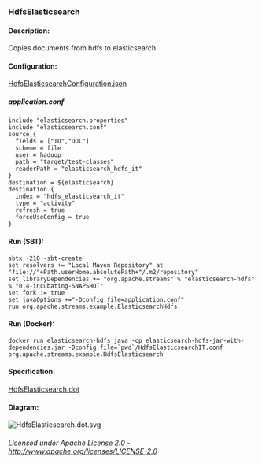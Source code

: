 ### HdfsElasticsearch

#### Description:

Copies documents from hdfs to elasticsearch.

#### Configuration:

[HdfsElasticsearchConfiguration.json](HdfsElasticsearchConfiguration.json "HdfsElasticsearchConfiguration.json" )

##### application.conf

    include "elasticsearch.properties"
    include "elasticsearch.conf"
    source {
      fields = ["ID","DOC"]
      scheme = file
      user = hadoop
      path = "target/test-classes"
      readerPath = "elasticsearch_hdfs_it"
    }
    destination = ${elasticsearch}
    destination {
      index = "hdfs_elasticsearch_it"
      type = "activity"
      refresh = true
      forceUseConfig = true
    }
    
#### Run (SBT):

    sbtx -210 -sbt-create
    set resolvers += "Local Maven Repository" at "file://"+Path.userHome.absolutePath+"/.m2/repository"
    set libraryDependencies += "org.apache.streams" % "elasticsearch-hdfs" % "0.4-incubating-SNAPSHOT"
    set fork := true
    set javaOptions +="-Dconfig.file=application.conf"
    run org.apache.streams.example.ElasticsearchHdfs

#### Run (Docker):

    docker run elasticsearch-hdfs java -cp elasticsearch-hdfs-jar-with-dependencies.jar -Dconfig.file=`pwd`/HdfsElasticsearchIT.conf org.apache.streams.example.HdfsElasticsearch

#### Specification:

[HdfsElasticsearch.dot](HdfsElasticsearch.dot "HdfsElasticsearch.dot" )

#### Diagram:

![HdfsElasticsearch.dot.svg](./HdfsElasticsearch.dot.svg)

###### Licensed under Apache License 2.0 - http://www.apache.org/licenses/LICENSE-2.0